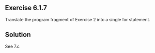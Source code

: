 ## Exercise 6.1.7
Translate the program fragment of Exercise 2 into a single for statement.

## Solution
See 7.c

